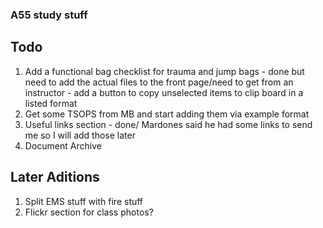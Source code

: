 ### A55 study stuff
## Todo
1. Add a functional bag checklist for trauma and jump bags
         - done but need to add the actual files to the front page/need to get from an instructor
         - add a button to copy unselected items to clip board in a listed format
3. Get some TSOPS from MB and start adding them via example format
4. Useful links section
         - done/ Mardones said he had some links to send me so I will add those later
6. Document Archive

## Later Aditions
1. Split EMS stuff with fire stuff
2. Flickr section for class photos?
